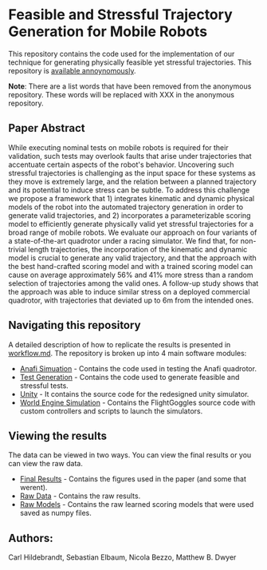 # Feasible and Stressful Trajectory Generation for Mobile Robots

This repository contains the code used for the implementation of our technique for generating physically feasible yet stressful trajectories. This repository is [available annoynomously](https://anonymous.4open.science/r/02a4e2a7-8986-47f7-a237-343535e897b2/).

**Note**: There are a list words that have been removed from the anonymous repository. These words will be replaced with XXX in the anonymous repository.

## Paper Abstract

While executing nominal tests on mobile robots is required for their validation, such tests may overlook faults that arise under trajectories that accentuate certain aspects of the robot's behavior. Uncovering such stressful trajectories is challenging as the input space for these systems as they move is extremely large, and the relation between a planned trajectory and its potential to induce stress can be subtle. To address this challenge we propose a framework that 1) integrates kinematic and dynamic physical models of the robot into the automated trajectory generation in order to generate valid trajectories, and 2) incorporates a parameterizable scoring model to efficiently generate physically valid yet stressful trajectories for a broad range of mobile robots. We evaluate our approach on four variants of a state-of-the-art quadrotor under a racing simulator. We find that, for non-trivial length trajectories, the incorporation of the kinematic and dynamic model is crucial to generate any valid trajectory, and that the approach with the best hand-crafted scoring model and with a trained scoring model can cause on average approximately $56\%$ and $41\%$ more stress than a random selection of trajectories among the valid ones. A follow-up study shows that the approach was able to induce similar stress on a deployed commercial quadrotor, with trajectories that deviated up to $6$m from the intended ones. 

## Navigating this repository

A detailed description of how to replicate the results is presented in [workflow.md](./WORKFLOW.md). The repository is broken up into 4 main software modules:

* [Anafi Simuation](./AnafiSimulation/) - Contains the code used in testing the Anafi quadrotor.
* [Test Generation](./TestGeneration/) - Contains the code used to generate feasible and stressful tests.
* [Unity](./Unity/) - It contains the source code for the redesigned unity simulator.
* [World Engine Simulation](./WorldEngineSimulation/) - Contains the FlightGoggles source code with custom controllers and scripts to launch the simulators.

## Viewing the results

The data can be viewed in two ways. You can view the final results or you can view the raw data.

* [Final Results](./RobotTestGenerationFinalResults/) - Contains the figures used in the paper (and some that werent).
* [Raw Data](./TestGeneration/FinalResults/) - Contains the raw results.
* [Raw Models](./TestGeneration/FinalModels/) - Contains the raw learned scoring models that were used saved as numpy files.

## Authors:

Carl Hildebrandt, Sebastian Elbaum, Nicola Bezzo, Matthew B. Dwyer

